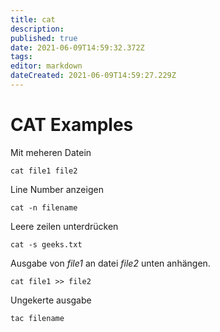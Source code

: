 ```yaml
---
title: cat
description: 
published: true
date: 2021-06-09T14:59:32.372Z
tags: 
editor: markdown
dateCreated: 2021-06-09T14:59:27.229Z
---
```


# CAT Examples

Mit meheren Datein

`cat file1 file2`

Line Number anzeigen

`cat -n filename`

Leere zeilen unterdrücken

`cat -s geeks.txt`

Ausgabe von _file1_ an datei _file2_ unten anhängen.

`cat file1 >> file2`

Ungekerte ausgabe

`tac filename`
